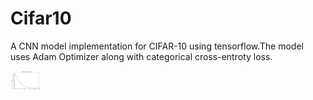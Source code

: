 # Cifar10
A CNN model implementation for CIFAR-10 using tensorflow.The model uses Adam Optimizer along with categorical cross-entroty loss.

<img src="https://raw.githubusercontent.com/thepixelatedguy/Cifar10/master/Media/graph.png" width="48">
